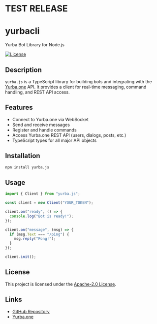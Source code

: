 # TEST RELEASE

# yurbacli

Yurba Bot Library for Node.js

[![License](https://img.shields.io/badge/license-Apache%202.0-blue.svg)](LICENSE)

## Description

`yurba.js` is a TypeScript library for building bots and integrating with the [Yurba.one](https://yurba.one) API. It provides a client for real-time messaging, command handling, and REST API access.

## Features

- Connect to Yurba.one via WebSocket
- Send and receive messages
- Register and handle commands
- Access Yurba.one REST API (users, dialogs, posts, etc.)
- TypeScript types for all major API objects

## Installation

```sh
npm install yurba.js
```

## Usage

```ts
import { Client } from "yurba.js";

const client = new Client("YOUR_TOKEN");

client.on("ready", () => {
  console.log("Bot is ready!");
});

client.on("message", (msg) => {
  if (msg.Text === "/ping") {
    msg.reply("Pong!");
  }
});

client.init();
```

## License

This project is licensed under the [Apache-2.0 License](LICENSE).

## Links

- [GitHub Repository](https://github.com/rastgame/yurba.js)
- [Yurba.one](https://me.yurba.one/yurba.js)

```